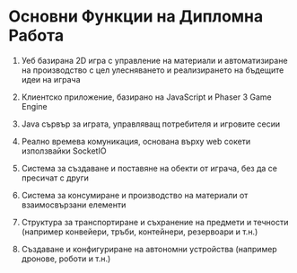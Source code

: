 # Основни Функции на Дипломна Работа

1. Уеб базирана 2D игра с управление на материали и автоматизиране на производство с цел улесняването и реализирането на бъдещите идеи на играча

2. Клиентско приложение, базирано на JavaScript и Phaser 3 Game Engine

3. Java сървър за играта, управляващ потребителя и игровите сесии

4. Реално времева комуникация, основана върху web сокети използвайки SocketIO

5. Система за създаване и поставяне на обекти от играча, без да се пресичат с други
 
6. Система за консумиране и производство на материали от взаимосвързани елементи 

7. Структура за транспортиране и съхранение на предмети и течности (например конвейери, тръби, контейнери, резервоари и т.н.)

8. Създаване и конфигуриране на автономни устройства (например дронове, роботи и т.н.)
